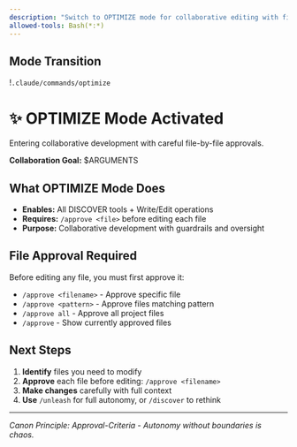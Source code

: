 ```yaml
---
description: "Switch to OPTIMIZE mode for collaborative editing with file approvals"
allowed-tools: Bash(*:*)
---
```


## Mode Transition

!`.claude/commands/optimize`

# ✨ OPTIMIZE Mode Activated

Entering collaborative development with careful file-by-file approvals.

**Collaboration Goal:** $ARGUMENTS

## What OPTIMIZE Mode Does

- **Enables:** All DISCOVER tools + Write/Edit operations
- **Requires:** `/approve <file>` before editing each file
- **Purpose:** Collaborative development with guardrails and oversight

## File Approval Required

Before editing any file, you must first approve it:
- `/approve <filename>` - Approve specific file
- `/approve <pattern>` - Approve files matching pattern  
- `/approve all` - Approve all project files
- `/approve` - Show currently approved files

## Next Steps

1. **Identify** files you need to modify
2. **Approve** each file before editing: `/approve <filename>`
3. **Make changes** carefully with full context
4. **Use** `/unleash` for full autonomy, or `/discover` to rethink

---

*Canon Principle: Approval-Criteria - Autonomy without boundaries is chaos.*